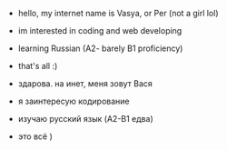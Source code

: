 - hello, my internet name is Vasya, or Per (not a girl lol)
- im interested in coding and web developing
- learning Russian (A2- barely B1 proficiency)
- that's all :)


- здарова. на инет, меня зовут Вася
- я заинтересую кодирование
- изучаю русский язык (A2-B1 едва)
- это всё )
